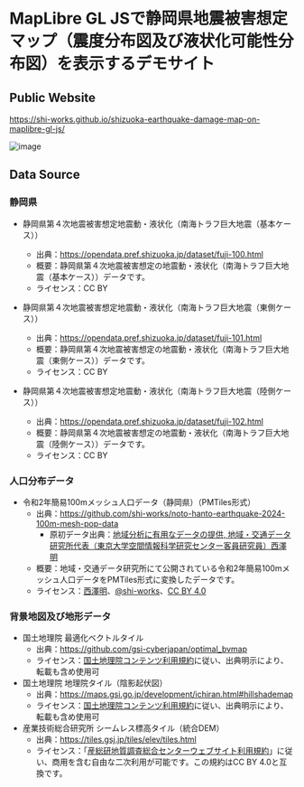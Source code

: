 # MapLibre GL JSで静岡県地震被害想定マップ（震度分布図及び液状化可能性分布図）を表示するデモサイト
## Public Website
https://shi-works.github.io/shizuoka-earthquake-damage-map-on-maplibre-gl-js/

![image](https://github.com/shi-works/shizuoka-earthquake-damage-map-on-maplibre-gl-js/assets/71203808/cc7e1e8b-18cf-4acb-be10-711fcf299422)

## Data Source
### 静岡県
- 静岡県第４次地震被害想定地震動・液状化（南海トラフ巨大地震（基本ケース））
    - 出典：https://opendata.pref.shizuoka.jp/dataset/fuji-100.html
    - 概要：静岡県第４次地震被害想定の地震動・液状化（南海トラフ巨大地震（基本ケース））データです。
    - ライセンス：CC BY

- 静岡県第４次地震被害想定地震動・液状化（南海トラフ巨大地震（東側ケース））
    - 出典：https://opendata.pref.shizuoka.jp/dataset/fuji-101.html
    - 概要：静岡県第４次地震被害想定の地震動・液状化（南海トラフ巨大地震（東側ケース））データです。
    - ライセンス：CC BY
 
- 静岡県第４次地震被害想定地震動・液状化（南海トラフ巨大地震（陸側ケース））
    - 出典：https://opendata.pref.shizuoka.jp/dataset/fuji-102.html
    - 概要：静岡県第４次地震被害想定の地震動・液状化（南海トラフ巨大地震（陸側ケース））データです。
    - ライセンス：CC BY

### 人口分布データ
- 令和2年簡易100mメッシュ人口データ（静岡県）（PMTiles形式）
    - 出典：https://github.com/shi-works/noto-hanto-earthquake-2024-100m-mesh-pop-data
        - 原初データ出典：[地域分析に有用なデータの提供, 地域・交通データ研究所代表（東京大学空間情報科学研究センター客員研究員）西澤明](https://gtfs-gis.jp/teikyo/index.html)
    - 概要：地域・交通データ研究所にて公開されている令和2年簡易100mメッシュ人口データをPMTiles形式に変換したデータです。
    - ライセンス：[西澤明](https://gtfs-gis.jp/teikyo/index.html)、[@shi-works](https://twitter.com/shi__works)、[CC BY 4.0](https://creativecommons.org/licenses/by/4.0/deed.ja)

### 背景地図及び地形データ
- 国土地理院 最適化ベクトルタイル
    - 出典：https://github.com/gsi-cyberjapan/optimal_bvmap
    - ライセンス：[国土地理院コンテンツ利用規約](https://www.gsi.go.jp/kikakuchousei/kikakuchousei40182.html)に従い、出典明示により、転載も含め使用可
- 国土地理院 地理院タイル（陰影起伏図）
    - 出典：https://maps.gsi.go.jp/development/ichiran.html#hillshademap
    - ライセンス：[国土地理院コンテンツ利用規約](https://www.gsi.go.jp/kikakuchousei/kikakuchousei40182.html)に従い、出典明示により、転載も含め使用可
- 産業技術総合研究所 シームレス標高タイル（統合DEM）
    - 出典：https://tiles.gsj.jp/tiles/elev/tiles.html
    - ライセンス：「[産総研地質調査総合センターウェブサイト利用規約](https://www.gsj.jp/license/license.html)」に従い、商用を含む自由な二次利用が可能です。この規約はCC BY 4.0と互換です。
